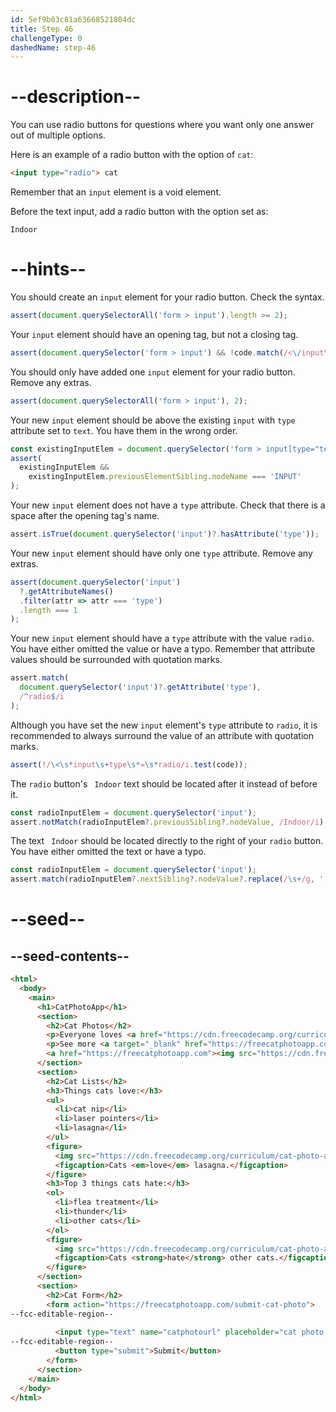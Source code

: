 ```yaml
---
id: 5ef9b03c81a63668521804dc
title: Step 46
challengeType: 0
dashedName: step-46
---
```


# --description--

You can use radio buttons for questions where you want only one answer out of multiple options.

Here is an example of a radio button with the option of `cat`:

```html
<input type="radio"> cat
```

Remember that an `input` element is a void element.

Before the text input, add a radio button with the option set as:

`Indoor`

# --hints--

You should create an `input` element for your radio button. Check the syntax.

```js
assert(document.querySelectorAll('form > input').length >= 2);
```

Your `input` element should have an opening tag, but not a closing tag.

```js
assert(document.querySelector('form > input') && !code.match(/<\/input\>/g));
```

You should only have added one `input` element for your radio button. Remove any extras.

```js
assert(document.querySelectorAll('form > input'), 2);
```

Your new `input` element should be above the existing `input` with `type` attribute set to `text`. You have them in the wrong order.

```js
const existingInputElem = document.querySelector('form > input[type="text"]');
assert(
  existingInputElem &&
    existingInputElem.previousElementSibling.nodeName === 'INPUT'
);
```

Your new `input` element does not have a `type` attribute. Check that there is a space after the opening tag's name.

```js
assert.isTrue(document.querySelector('input')?.hasAttribute('type'));
```

Your new `input` element should have only one `type` attribute. Remove any extras.

```js
assert(document.querySelector('input')
  ?.getAttributeNames()
  .filter(attr => attr === 'type')
  .length === 1
);
```

Your new `input` element should have a `type` attribute with the value `radio`. You have either omitted the value or have a typo. Remember that attribute values should be surrounded with quotation marks.

```js
assert.match(
  document.querySelector('input')?.getAttribute('type'),
  /^radio$/i
);
```

Although you have set the new `input` element's `type` attribute to `radio`, it is recommended to always surround the value of an attribute with quotation marks.

```js
assert(!/\<\s*input\s+type\s*=\s*radio/i.test(code));
```

The `radio` button's ` Indoor` text should be located after it instead of before it.

```js
const radioInputElem = document.querySelector('input');
assert.notMatch(radioInputElem?.previousSibling?.nodeValue, /Indoor/i);
```

The text ` Indoor` should be located directly to the right of your `radio` button. You have either omitted the text or have a typo.

```js
const radioInputElem = document.querySelector('input');
assert.match(radioInputElem?.nextSibling?.nodeValue?.replace(/\s+/g, ' '), /\s*Indoor/i);
```

# --seed--

## --seed-contents--

```html
<html>
  <body>
    <main>
      <h1>CatPhotoApp</h1>
      <section>
        <h2>Cat Photos</h2>
        <p>Everyone loves <a href="https://cdn.freecodecamp.org/curriculum/cat-photo-app/running-cats.jpg">cute cats</a> online!</p>
        <p>See more <a target="_blank" href="https://freecatphotoapp.com">cat photos</a> in our gallery.</p>
        <a href="https://freecatphotoapp.com"><img src="https://cdn.freecodecamp.org/curriculum/cat-photo-app/relaxing-cat.jpg" alt="A cute orange cat lying on its back."></a>
      </section>
      <section>
        <h2>Cat Lists</h2>
        <h3>Things cats love:</h3>
        <ul>
          <li>cat nip</li>
          <li>laser pointers</li>
          <li>lasagna</li>
        </ul>
        <figure>
          <img src="https://cdn.freecodecamp.org/curriculum/cat-photo-app/lasagna.jpg" alt="A slice of lasagna on a plate.">
          <figcaption>Cats <em>love</em> lasagna.</figcaption>  
        </figure>
        <h3>Top 3 things cats hate:</h3>
        <ol>
          <li>flea treatment</li>
          <li>thunder</li>
          <li>other cats</li>
        </ol>
        <figure>
          <img src="https://cdn.freecodecamp.org/curriculum/cat-photo-app/cats.jpg" alt="Five cats looking around a field.">
          <figcaption>Cats <strong>hate</strong> other cats.</figcaption>  
        </figure>
      </section>
      <section>
        <h2>Cat Form</h2>
        <form action="https://freecatphotoapp.com/submit-cat-photo">
--fcc-editable-region--
 
          <input type="text" name="catphotourl" placeholder="cat photo URL" required>
--fcc-editable-region--
          <button type="submit">Submit</button>
        </form>
      </section>
    </main>
  </body>
</html>
```

